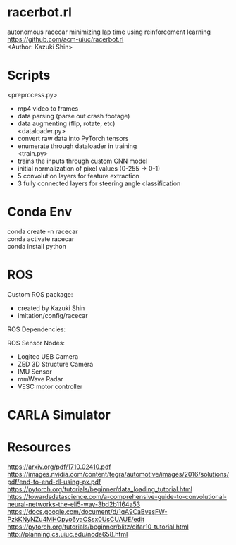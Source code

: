 # racerbot.rl
autonomous racecar minimizing lap time using reinforcement learning  
https://github.com/acm-uiuc/racerbot.rl  
<Author: Kazuki Shin>

# Scripts
<preprocess.py>
- mp4 video to frames
- data parsing (parse out crash footage)
- data augmenting (flip, rotate, etc)  
<dataloader.py>
- convert raw data into PyTorch tensors
- enumerate through dataloader in training  
<train.py>
- trains the inputs through custom CNN model
- initial normalization of pixel values (0-255 -> 0-1)
- 5 convolution layers for feature extraction
- 3 fully connected layers for steering angle classification

# Conda Env
conda create -n racecar  
conda activate racecar  
conda install python  

# ROS

Custom ROS package:
- created by Kazuki Shin
- imitation/config/racecar

ROS Dependencies:

ROS Sensor Nodes:
- Logitec USB Camera
- ZED 3D Structure Camera
- IMU Sensor
- mmWave Radar
- VESC motor controller

# CARLA Simulator

# Resources
https://arxiv.org/pdf/1710.02410.pdf  
https://images.nvidia.com/content/tegra/automotive/images/2016/solutions/pdf/end-to-end-dl-using-px.pdf  
https://pytorch.org/tutorials/beginner/data_loading_tutorial.html  
https://towardsdatascience.com/a-comprehensive-guide-to-convolutional-neural-networks-the-eli5-way-3bd2b1164a53  
https://docs.google.com/document/d/1qA9CaBvesFW-PzkKNyNZu4MHOpyo6yaOSsx0UsCUAUE/edit  
https://pytorch.org/tutorials/beginner/blitz/cifar10_tutorial.html  
http://planning.cs.uiuc.edu/node658.html  





